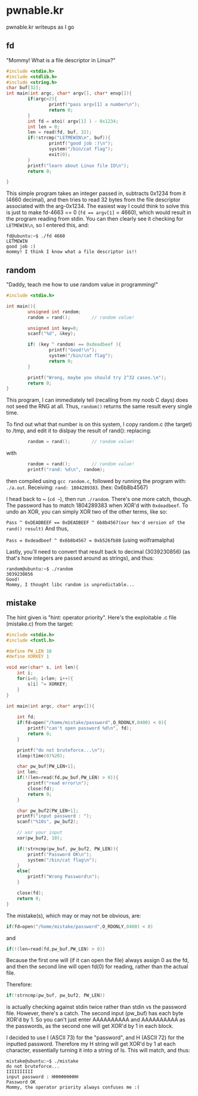# pwnable.kr
pwnable.kr writeups as I go

## fd
"Mommy! What is a file descriptor in Linux?" 
```c
#include <stdio.h>
#include <stdlib.h>
#include <string.h>
char buf[32];
int main(int argc, char* argv[], char* envp[]){
        if(argc<2){
                printf("pass argv[1] a number\n");
                return 0;
        }
        int fd = atoi( argv[1] ) - 0x1234;
        int len = 0;
        len = read(fd, buf, 32);
        if(!strcmp("LETMEWIN\n", buf)){
                printf("good job :)\n");
                system("/bin/cat flag");
                exit(0);
        }
        printf("learn about Linux file IO\n");
        return 0;

}
```

This simple program takes an integer passed in, subtracts 0x1234 from it (4660 decimal), and then tries to read 32 bytes from the file descriptor associated with the arg-0x1234. The easiest way I could think to solve this is just to make fd-4663 == 0 (`fd == argv[1]` = 4660), which would result in the program reading from stdin. You can then clearly see it checking for `LETMEWIN\n`, so I entered this, and: 

```shell
fd@ubuntu:~$ ./fd 4660
LETMEWIN
good job :)
mommy! I think I know what a file descriptor is!!

```


## random
"Daddy, teach me how to use random value in programming!"
```c
#include <stdio.h>

int main(){
        unsigned int random;
        random = rand();        // random value!

        unsigned int key=0;
        scanf("%d", &key);

        if( (key ^ random) == 0xdeadbeef ){
                printf("Good!\n");
                system("/bin/cat flag");
                return 0;
        }

        printf("Wrong, maybe you should try 2^32 cases.\n");
        return 0;
}

```
This program, I can immediately tell (recalling from my noob C days) does not seed the RNG at all. Thus, `random()` returns the same result every single time. 

To find out what that number is on this system, I copy random.c (the target) to /tmp, and edit it to dislpay the result of rand(): 
replacing:
```c
        random = rand();        // random value!
```

with
```c
        random = rand();        // random value!
        printf("rand: %d\n", random);
```
 then compiled using `gcc random.c`, followed by running the program with: `./a.out`. Receiving: `rand: 1804289383`. (hex: 0x6b8b4567)
 
 I head back to ~ (`cd ~`), then run `./random`. 
 There's one more catch, though. The password has to match 1804289383 when XOR'd with `0xdeadbeef`. To undo an XOR, you can simply XOR two of the other terms, like so:
 
 `Pass ^ 0xDEADBEEF == 0xDEADBEEF ^ 6b8b4567(our hex'd version of the rand() result)`
 And thus,
 
 `Pass = 0xdeadbeef ^ 0x6b8b4567 = 0xb526fb88` (using wolframalpha)
 
 Lastly, you'll need to convert that result back to decimal (3039230856) (as that's how integers are passed around as strings), and thus:
 ```shell
 random@ubuntu:~$ ./random
3039230856
Good!
Mommy, I thought libc random is unpredictable...

 ```
 


## mistake
The hint given is "hint: operator priority". Here's the exploitable .c file (mistake.c) from the target:

```c
#include <stdio.h>
#include <fcntl.h>

#define PW_LEN 10
#define XORKEY 1

void xor(char* s, int len){
	int i;
	for(i=0; i<len; i++){
		s[i] ^= XORKEY;
	}
}

int main(int argc, char* argv[]){
	
	int fd;
	if(fd=open("/home/mistake/password",O_RDONLY,0400) < 0){
		printf("can't open password %d\n", fd);
		return 0;
	}

	printf("do not bruteforce...\n");
	sleep(time(0)%20);

	char pw_buf[PW_LEN+1];
	int len;
	if(!(len=read(fd,pw_buf,PW_LEN) > 0)){
		printf("read error\n");
		close(fd);
		return 0;		
	}

	char pw_buf2[PW_LEN+1];
	printf("input password : ");
	scanf("%10s", pw_buf2);

	// xor your input
	xor(pw_buf2, 10);

	if(!strncmp(pw_buf, pw_buf2, PW_LEN)){
		printf("Password OK\n");
		system("/bin/cat flag\n");
	}
	else{
		printf("Wrong Password\n");
	}

	close(fd);
	return 0;
}
```

The mistake(s), which may or may not be obvious, are:
```c 
if(fd=open("/home/mistake/password",O_RDONLY,0400) < 0)
``` 
and
```c 
if(!(len=read(fd,pw_buf,PW_LEN) > 0))
```

Because the first one will (if it can open the file) always assign 0 as the fd, and then the second line will open fd(0) for reading, rather than the actual file. 

Therefore:
```c 
if(!strncmp(pw_buf, pw_buf2, PW_LEN))
```
is actually checking against stdin twice rather than stdin vs the password file. However, there's a catch.
The second input (pw_buf) has each byte XOR'd by 1. So you can't just enter AAAAAAAAAA and AAAAAAAAAA as the passwords, as the second one will get XOR'd by 1 in each block.

I decided to use I (ASCII 73) for the "password", and H (ASCII 72) for the inputted password. Therefore my H string will get XOR'd by 1 at each character, essentially turning it into a string of Is. This will match, and thus:

```
mistake@ubuntu:~$ ./mistake
do not bruteforce...
IIIIIIIIII
input password : HHHHHHHHHH
Password OK
Mommy, the operator priority always confuses me :(
```



